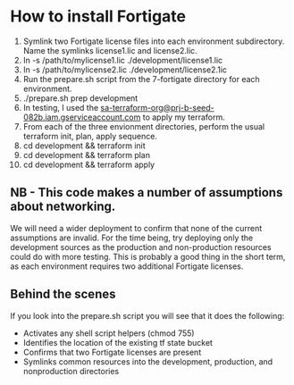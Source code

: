 # How to install Fortigate

1. Symlink two Fortigate license files into each environment subdirectory. Name the symlinks license1.lic and license2.lic.
  1. ln -s /path/to/mylicense1.lic ./development/license1.lic
  2. ln -s /path/to/mylicense2.lic ./development/license2.1ic
2. Run the prepare.sh script from the 7-fortigate directory for each environment. 
  1. ./prepare.sh prep development
3. In testing, I used the sa-terraform-org@prj-b-seed-082b.iam.gserviceaccount.com to apply my terraform.
4. From each of the three envionment directories, perform the usual terraform init, plan, apply sequence.
  1. cd development && terraform init
  2. cd development && terraform plan
  3. cd development && terraform apply

## NB - This code makes a number of assumptions about networking.
We will need a wider deployment to confirm that none of the current assumptions are invalid.
For the time being, try deploying only the development sources as the production and non-production
resources could do with more testing. This is probably a good thing in the short term, as each environment
requires two additional Fortigate licenses.

## Behind the scenes 

If you look into the prepare.sh script you will see that it does the following:
- Activates any shell script helpers (chmod 755)
- Identifies the location of the existing tf state bucket
- Confirms that two Fortigate licenses are present
- Symlinks common resources into the development, production, and nonproduction directories
